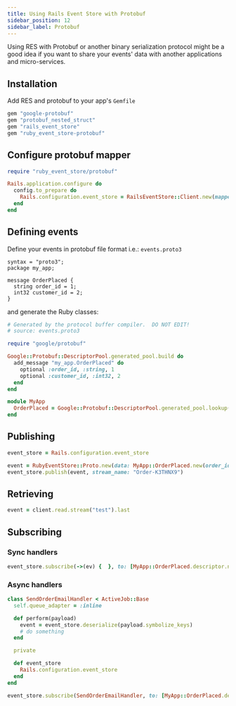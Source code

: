```yaml
---
title: Using Rails Event Store with Protobuf
sidebar_position: 12
sidebar_label: Protobuf
---
```


Using RES with Protobuf or another binary serialization protocol might be a good idea if you want to share your events' data with another applications and micro-services.

## Installation

Add RES and protobuf to your app's `Gemfile`

```ruby
gem "google-protobuf"
gem "protobuf_nested_struct"
gem "rails_event_store"
gem "ruby_event_store-protobuf"
```

## Configure protobuf mapper

```ruby
require "ruby_event_store/protobuf"

Rails.application.configure do
  config.to_prepare do
    Rails.configuration.event_store = RailsEventStore::Client.new(mapper: RubyEventStore::Mappers::Protobuf.new)
  end
end
```

## Defining events

Define your events in protobuf file format i.e.: `events.proto3`

```
syntax = "proto3";
package my_app;

message OrderPlaced {
  string order_id = 1;
  int32 customer_id = 2;
}
```

and generate the Ruby classes:

```ruby
# Generated by the protocol buffer compiler.  DO NOT EDIT!
# source: events.proto3

require "google/protobuf"

Google::Protobuf::DescriptorPool.generated_pool.build do
  add_message "my_app.OrderPlaced" do
    optional :order_id, :string, 1
    optional :customer_id, :int32, 2
  end
end

module MyApp
  OrderPlaced = Google::Protobuf::DescriptorPool.generated_pool.lookup("my_app.OrderPlaced").msgclass
end
```

## Publishing

```ruby
event_store = Rails.configuration.event_store

event = RubyEventStore::Proto.new(data: MyApp::OrderPlaced.new(order_id: "K3THNX9", customer_id: 123))
event_store.publish(event, stream_name: "Order-K3THNX9")
```

## Retrieving

```ruby
event = client.read.stream("test").last
```

## Subscribing

### Sync handlers

```ruby
event_store.subscribe(->(ev) {  }, to: [MyApp::OrderPlaced.descriptor.name])
```

### Async handlers

```ruby
class SendOrderEmailHandler < ActiveJob::Base
  self.queue_adapter = :inline

  def perform(payload)
    event = event_store.deserialize(payload.symbolize_keys)
    # do something
  end

  private

  def event_store
    Rails.configuration.event_store
  end
end

event_store.subscribe(SendOrderEmailHandler, to: [MyApp::OrderPlaced.descriptor.name])
```
